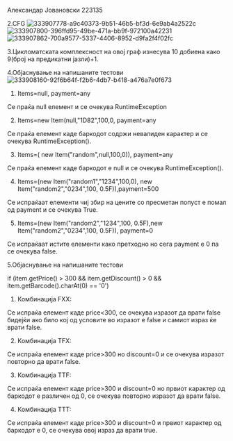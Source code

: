 Александар Јовановски 223135

2.CFG 
![333907778-a9c40373-9b51-46b5-bf3d-6e9ab4a2522c](https://github.com/Aleksandarj03/SI_2024_lab2_223135/assets/138524804/9d9a6044-513f-43fb-9e4c-6f8ac514e6b2)
![333907800-396ffd95-49be-471a-bb9f-972100a42231](https://github.com/Aleksandarj03/SI_2024_lab2_223135/assets/138524804/caeaf6a3-2292-4a58-b2c8-d6201900753d)
![333907862-700a9577-5337-4406-8952-d9fa2f4f02fc](https://github.com/Aleksandarj03/SI_2024_lab2_223135/assets/138524804/28af4e0a-ca83-4eeb-9872-2bf6fc5216f8)


3.Цикломатската комплексност на овој граф изнесува 10 добиена како 9(број на предикатни јазли)+1.


4.Објаснување на напишаните тестови 
![333908160-92f6b64f-f2b6-4db7-b418-a476a7e0f673](https://github.com/Aleksandarj03/SI_2024_lab2_223135/assets/138524804/6d4c87af-45c6-4691-b7af-926105f37e19)

1. Items=null, payment=any

Се праќа null елемент и се очекува RuntimeException

2. Items=new Item(null,"1D82",100,0, payment=any

Се праќа елемент каде баркодот содржи невалиден карактер и се очекува RuntimeException().

3. Items=( new Item("random",null,100,0)), payment=any

Се праќа елемент каде баркодот е null и се очекува RuntimeException().

4. Items=(new Item("random1","1234",100,0), new Item("random2","0234",100, 0.5F)),payment=500

Се испраќаат елементи чиј збир на цените со пресметан попуст е помал од payment и се очекува True.

5. Items=(new Item("random2","1234",100, 0.5F),new Item("random2","0234",100, 0.5F)), payment=0

Се испраќаат истите елементи како претходно но сега payment e 0 па се очекува false.

5.Oбјаснување на напишаните тестови

if (item.getPrice() > 300 && item.getDiscount() > 0 && item.getBarcode().charAt(0) == '0')

1. Комбинација FXX:

Се испраќа елемент каде price<300, се очекува изразот да врати false бидејќи ако било кој од условите во изразот е false и самиот израз ќе врати false.

2. Комбинација TFX:

Се испраќа елемент каде price>300 но discount=0 и се очекува изразот повторно да врати false.

3. Комбинација TTF:

Се испраќа елемент каде price>300 и discount=0 но првиот карактер од баркодот е различен од 0, се очекува повторно изразот да врати false.

4. Комбинација TTT:

Се испраќа елемент каде price>300 и discount=0 и првиот карактер од баркодот е 0, се очекува овој израз да врати true.
